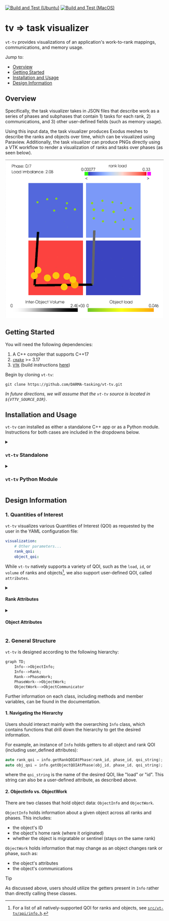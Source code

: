 [![Build and Test (Ubuntu)](https://github.com/DARMA-tasking/vt-tv/actions/workflows/build-and-test-ubuntu.yml/badge.svg)](https://github.com/DARMA-tasking/vt-tv/actions/workflows/build-and-test-ubuntu.yml)
[![Build and Test (MacOS)](https://github.com/DARMA-tasking/vt-tv/actions/workflows/build-and-test-macos.yml/badge.svg)](https://github.com/DARMA-tasking/vt-tv/actions/workflows/build-and-test-macos.yml)

# tv => task visualizer

`vt-tv` provides visualizations of an application's work-to-rank mappings, communications, and memory usage.

Jump to:
- [Overview](#overview)
- [Getting Started](#getting-started)
- [Installation and Usage](#installation-and-usage)
- [Design Information](#design-information)

## Overview

Specifically, the task visualizer takes in JSON files that describe work as a series of phases and subphases
that contain 1) tasks for each rank, 2) communications, and 3) other user-defined fields (such as memory usage).

Using this input data, the task visualizer produces Exodus meshes to
describe the ranks and objects over time, which can be visualized
using Paraview. Additionally, the task visualizer can produce PNGs
directly using a VTK workflow to render a visualization of ranks and
tasks over phases (as seen below).

![Example Output PNG](./docs/example-output-image.png)

## Getting Started

You will need the following dependencies:

1. A C++ compiler that supports C++17
2. [`cmake`](https://cmake.org/cmake/help/latest/) >= 3.17
3. [`VTK`](https://docs.vtk.org/en/latest/index.html) (build instructions [here](https://gitlab.kitware.com/vtk/vtk/-/blob/master/Documentation/docs/build_instructions/build.md))

Begin by cloning `vt-tv`:

```
git clone https://github.com/DARMA-tasking/vt-tv.git
```

_In future directions, we will assume that the `vt-tv` source is located in `${VTTV_SOURCE_DIR}`._

## Installation and Usage

`vt-tv` can installed as either a standalone C++ app or as a Python module. Instructions for both cases are included in the dropdowns below.

<details>
<summary><h3><code>vt-tv</code> Standalone</h3></summary>

### 1. Build

For the simplest build, run from `${VTTV_SOURCE_DIR}`:

```
mkdir build && cd build
cmake -D VTK_DIR=/path/to/vtk/build ..
make
```

Alternatively, for an interactive build, run from `${VTTV_SOURCE_DIR}`:

```bash
./build.sh
```

_In future directions, we will assume  that the `vt-tv` build is in `${VTTV_BUILD_DIR}`._

---

### 2. Usage

`vt-tv` requires two inputs:

1. One or more JSON data files
2. A YAML configuration file (which contains the path to the JSON data files)

The basic call to `vt-tv` is:

```bash
${VTTV_BUILD_DIR}/apps/vt_standalone -c path/to/config
```

_**IMPORTANT:** The_ `path/to/config` _argument should be relative to_ `${VTTV_SOURCE_DIR}` _(see example below)._

#### YAML Input

A sample YAML configuration file can be found in `${VTTV_SOURCE_DIR}/config/conf.yaml`. To use it, run

```bash
${VTTV_BUILD_DIR}/apps/vt_standalone -c config/conf.yaml
```

#### JSON Data Files

Sample JSON data files are provided in `${VTTV_SOURCE_DIR}/tests/unit/lb_test_data`.

Information regarding the JSON format can be found in vt's [documentation](https://darma-tasking.github.io/docs/html/node-lb-data.html); the JSON schema validator is located in the vt [repo](https://github.com/DARMA-tasking/vt/blob/develop/scripts/JSON_data_files_validator.py).

Additionally, DARMA-tasking's Load Balancing Analysis Framework (LBAF) provides a Python script ([lbsJSONDataFilesMaker.py](https://github.com/DARMA-tasking/LB-analysis-framework/blob/develop/src/lbaf/Utils/lbsJSONDataFilesMaker.py)) that may be used to generate JSON data files.


</details>
<details>
<summary><h3><code>vt-tv</code> Python Module</h3></summary>

### Dependencies

In addition to the basic `vt-tv` dependencies listed above, you will also need:

1. A Python version between 3.8 - 3.11
2. [`nanobind`](https://nanobind.readthedocs.io/en/latest/), which can be installed with:

```sh
pip install nanobind
```

### 1. Install

First, specify the location of your `VTK` build (see above) with:

```bash
export VTK_DIR=/path/to/vtk/build
```

Optional: To specify the number of parallel jobs to use during the build, you can set the `VT_TV_CMAKE_JOBS` environment variable:

```bash
export VT_TV_CMAKE_JOBS=8
```

Then install the binded `vt-tv` Python module with:

```bash
pip install ${VTTV_SOURCE_DIR}
```

_Note: Behind the scenes, the usual `cmake` and `make` commands are run. Depending on your system, this can cause the install process to be lengthy as it will be compiling the entire `vt-tv` library._

---

### 2. Usage

Import the `vt-tv` module into your project using:

```python
import vttv
```

The only function you need is `vttv.tvFromJson`, which has the following (C++) function signature:

```cpp
void tvFromJson(
    const std::vector<std::string>& input_json_per_rank_list,
    const std::string& input_yaml_params_str,
    uint64_t num_ranks
)
```

The parameters are:
- `input_json_per_rank_list`: A list of the input JSON data strings (one string per rank). In the C++ standalone app, this equates to the input JSON data files.
- `input_yaml_params_str`: The visualization and output configuration data, formatted as a dictionary but exported as a string (see example below). This equates to the standalone app's input YAML configuration file.
- `num_ranks`: The number of ranks to be visualized by `vt-tv`.

As an example, here is the (emptied) code used by the [`Load Balancing Analysis Framework`](https://github.com/DARMA-tasking/LB-analysis-framework) to call `vt-tv`:

```python
import vttv

# Populate with the JSON data from each rank
ranks_json_str = []

# Populate with the desired configuration parameters
vttv_params = {
    "x_ranks": ,
    "y_ranks": ,
    "z_ranks": ,
    "object_jitter": ,
    "rank_qoi": ,
    "object_qoi": ,
    "save_meshes": ,
    "force_continuous_object_qoi": ,
    "output_visualization_dir": ,
    "output_visualization_file_stem":
}

# Populate with number of ranks used in the current problem
num_ranks =

# Call vt-tv
vttv.tvFromJson(ranks_json_str, str(vttv_params), num_ranks)
```
</details>

## Design Information

### 1. Quantities of Interest

`vt-tv` visualizes various Quantities of Interest (QOI) as requested by the user in the YAML configuration file:

```yaml
visualization:
    # Other parameters...
    rank_qoi:
    object_qoi:
```

While `vt-tv` natively supports a variety of QOI, such as the `load`, `id`, or `volume` of ranks and objects[^1], we also support user-defined QOI, called `attributes`.

<details>
<summary><h4>Rank Attributes</h4></summary>

Rank `attributes` are defined in the `metadata` field of the JSON data files. For example:

```json
{
    "metadata": {
        "rank": 0,
        "attributes": {
            "max_memory_usage": 8.0e+9
        }
    }
}
```
In this example, the user defines `max_memory_usage` as a rank attribute. This can then be specified as a `rank_qoi` in the YAML configuration file.

</details>
<details>
<summary><h4>Object Attributes</h4></summary>

Object `attributes` are defined in the `tasks` field of the JSON data files. For example:

```json
{
    "phases": [
        {
            "id": 0,
            "tasks": [
                {
                    "entity": {
                        "home": 0,
                        "id": 0,
                        "migratable": true,
                        "type": "object"
                    },
                    "node": 0,
                    "resource": "cpu",
                    "time": 2.0,
                    "attributes": {
                        "home_rank": 0,
                        "shared_bytes": 10000.0,
                        "shared_id": 0
                    }
                },
            ]
        }
    ]
}
```

In this case, the user has defined `home_rank`, `shared_bytes` and `shared_id` as potential QOI.

In the YAML configuration file passed to `vt-tv`, they may specify any of these as their `object_qoi`.

</details>

### 2. General Structure

`vt-tv` is designed according to the following hierarchy:

```mermaid
graph TD;
    Info-->ObjectInfo;
    Info-->Rank;
    Rank-->PhaseWork;
    PhaseWork-->ObjectWork;
    ObjectWork-->ObjectCommunicator
```

Further information on each class, including methods and member variables, can be found in the documentation.

#### 1. Navigating the Hierarchy

Users should interact mainly with the overarching `Info` class, which contains functions that drill down the hierarchy to get the desired information.

For example, an instance of `Info` holds getters to all object and rank QOI (including user_defined attributes):

```cpp
auto rank_qoi = info.getRankQOIAtPhase(rank_id, phase_id, qoi_string);
auto obj_qoi = info.getObjectQOIAtPhase(obj_id, phase_id, qoi_string);
```
where the `qoi_string` is the name of the desired QOI, like "load" or "id". This string can also be a user-defined attribute, as described above.

#### 2. ObjectInfo vs. ObjectWork

There are two classes that hold object data: `ObjectInfo` and `ObjectWork`.

`ObjectInfo` holds information about a given object across all ranks and phases. This includes:
- the object's ID
- the object's home rank (where it originated)
- whether the object is migratable or sentinel (stays on the same rank)

`ObjectWork` holds information that may change as an object changes rank or phase, such as:
- the object's attributes
- the object's communications

> [!TIP]
> As discussed above, users should utilize the getters present in `Info` rather than directly calling these classes.

[^1]: For a list of all natively-supported QOI for ranks and objects, see [`src/vt-tv/api/info.h`](https://github.com/DARMA-tasking/vt-tv/blob/master/src/vt-tv/api/info.h).